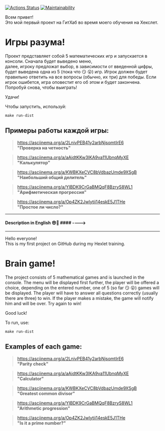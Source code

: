 [![Actions Status](https://github.com/DEGTEVUWU/java-project-61/actions/workflows/hexlet-check.yml/badge.svg)](https://github.com/DEGTEVUWU/java-project-61/actions)                                                               [![Maintainability](https://api.codeclimate.com/v1/badges/b8b63b3985750b7fe6c4/maintainability)](https://codeclimate.com/github/DEGTEVUWU/java-project-61/maintainability)

Всем привет!  
Это мой первый проект на ГитХаб во время моего обучения на Хекслет.

# **Игры разума!** #
Проект представляет собой 5 математических игр и запускается   в консоли. Сначала будет выведено меню,  
далее, игроку предложат выбор, в зависимости от введенной цифры, будет выведена одна из 5 (пока что :smirk: :open_mouth:) игр.   Игрок должен будет правильно ответить на все вопросы (обычно, их три) для победы. Если игрок ошибется, игра оповестит его об этом и будет закончена. Попробуй снова, чтобы выиграть!

Удачи! 

Чтобы запустить, используй:

```
make run-dist
```

## Примеры работы каждой игры: ##

> https://asciinema.org/a/2LnivPEB41y2arbNjsomtIrE6   
**"Проверка на четность"**

> https://asciinema.org/a/aAidtKKw3IKA9va11UbnqMyXE   
**"Калькулятор"**

> https://asciinema.org/a/KWBKXeCVC8bVdbazUmde9XSgB  
**"Наибольший общий делитель"**

> https://asciinema.org/a/YIBDK9CrGaBMQqF8BzryS8WL1  
**"Арифметическая прогрессия"**

> https://asciinema.org/a/Op4ZK2Jwlytii14eskE5J1THe  
**"Простое ли число?"**



---
#### Description in English :sunglasses::blue_heart: #### ---->
---

Hello everyone!  
This is my first project on GitHub during my Hexlet training.

# **Brain game!** #

The project consists of 5 mathematical games and is launched in the console. The menu will be displayed first
further, the player will be offered a choice, depending on the entered number, one of 5 (so far 😏 😮) games will be displayed. The player will have to answer all questions correctly (usually there are three) to win. If the player makes a mistake, the game will notify him and will be over. Try again to win!

Good luck!

To run, use:

```
make run-dist
```

## Examples of each game: ##

> https://asciinema.org/a/2LnivPEB41y2arbNjsomtIrE6  
**"Parity check"**

> https://asciinema.org/a/aAidtKKw3IKA9va11UbnqMyXE  
**"Calculator"**

> https://asciinema.org/a/KWBKXeCVC8bVdbazUmde9XSgB  
**"Greatest common divisor"**

> https://asciinema.org/a/YIBDK9CrGaBMQqF8BzryS8WL1  
**"Arithmetic progression"**

> https://asciinema.org/a/Op4ZK2Jwlytii14eskE5J1THe  
**"Is it a prime number?"**
